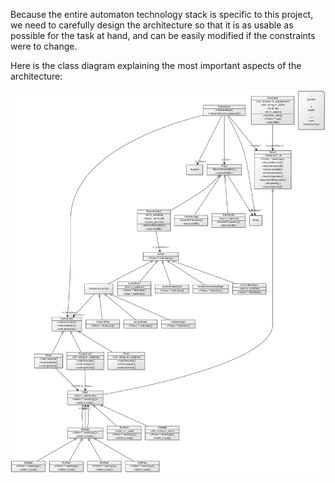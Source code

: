 Because the entire automaton technology stack is specific to this project, we need to carefully design the architecture so that it is as usable as possible for the task at hand, and can be easily modified if the constraints were to change.

Here is the class diagram explaining the most important aspects of the architecture:

![Class diagram](./cd.png)
